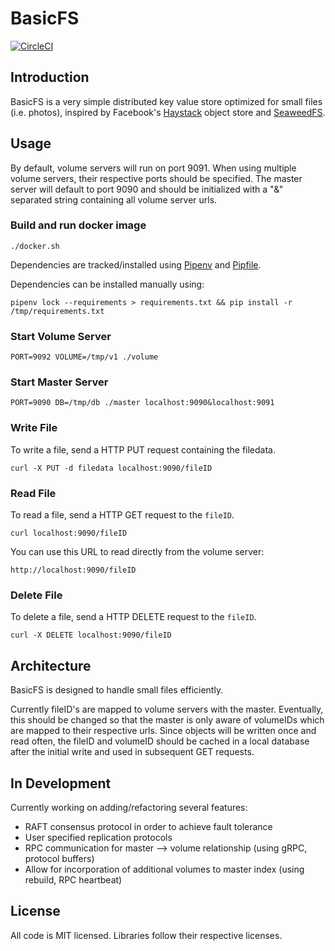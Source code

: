 # BasicFS

[![CircleCI](https://circleci.com/gh/markoelez/basicfs.svg?style=svg&circle-token=0433e74d7d98b4b5f5814f7f2badac548c7d8bbd)](https://app.circleci.com/pipelines/github/markoelez/basicfs)

## Introduction

BasicFS is a very simple distributed key value store optimized for small files (i.e. photos), inspired by Facebook's [Haystack](https://www.usenix.org/legacy/event/osdi10/tech/full_papers/Beaver.pdf) object store and [SeaweedFS](https://github.com/chrislusf/seaweedfs).

## Usage

By default, volume servers will run on port 9091. When using multiple volume servers, their respective ports should be specified. The master server will default to port 9090 and should be initialized with a "&" separated string containing all volume server urls.

### Build and run docker image

```
./docker.sh
```
Dependencies are tracked/installed using [Pipenv](https://pipenv.pypa.io/en/stable/) and [Pipfile](https://github.com/pypa/pipfile).

Dependencies can be installed manually using:

```
pipenv lock --requirements > requirements.txt && pip install -r /tmp/requirements.txt
```

### Start Volume Server

```
PORT=9092 VOLUME=/tmp/v1 ./volume
```

### Start Master Server

```
PORT=9090 DB=/tmp/db ./master localhost:9090&localhost:9091
```

### Write File

To write a file, send a HTTP PUT request containing the filedata.

```
curl -X PUT -d filedata localhost:9090/fileID
```

### Read File

To read a file, send a HTTP GET request to the `fileID`.

```
curl localhost:9090/fileID
```

You can use this URL to read directly from the volume server:

```
http://localhost:9090/fileID
```

### Delete File

To delete a file, send a HTTP DELETE request to the `fileID`.

```
curl -X DELETE localhost:9090/fileID
```

## Architecture

BasicFS is designed to handle small files efficiently.

Currently fileID's are mapped to volume servers with the master. Eventually, this should be changed so that the master is only aware of volumeIDs which are mapped to their respective urls. Since objects will be written once and read often, the fileID and volumeID should be cached in a local database after the initial write and used in subsequent GET requests.

## In Development

Currently working on adding/refactoring several features:

- RAFT consensus protocol in order to achieve fault tolerance
- User specified replication protocols
- RPC communication for master --> volume relationship (using gRPC, protocol buffers)
- Allow for incorporation of additional volumes to master index (using rebuild, RPC heartbeat)

## License

All code is MIT licensed. Libraries follow their respective licenses.

